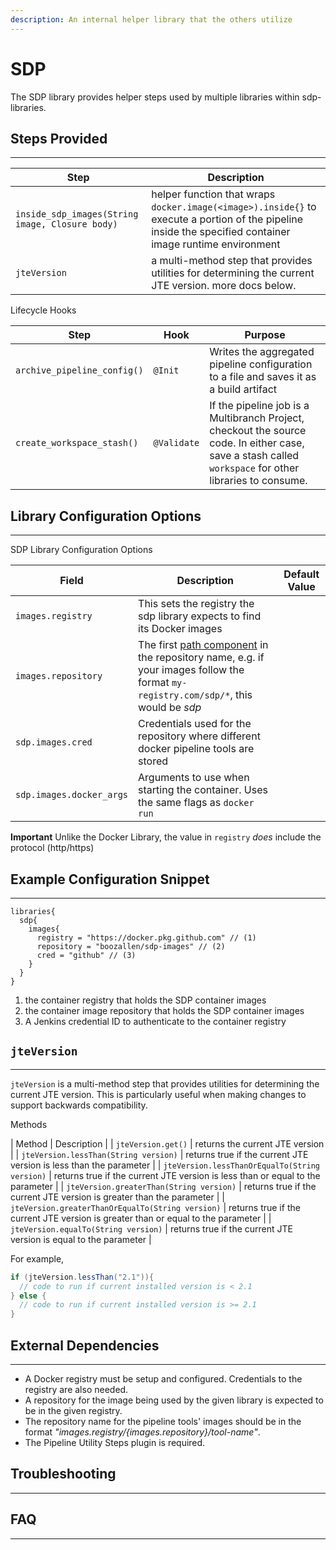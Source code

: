 ```yaml
---
description: An internal helper library that the others utilize
---
```


# SDP

The SDP library provides helper steps used by multiple libraries within sdp-libraries.

## Steps Provided

---

| Step | Description |
| ----------- | ----------- |
| `inside_sdp_images(String image, Closure body)` | helper function that wraps `docker.image(<image>).inside{}` to execute a portion of the pipeline inside the specified container image runtime environment |
| `jteVersion` | a multi-method step that provides utilities for determining the current JTE version. more docs below. |

Lifecycle Hooks

| Step | Hook | Purpose |
| ----------- | ----------- | ----------- |
| `archive_pipeline_config()` | `@Init` | Writes the aggregated pipeline configuration to a file and saves it as a build artifact |
| `create_workspace_stash()` | `@Validate` | If the pipeline job is a Multibranch Project, checkout the source code. In either case, save a stash called `workspace` for other libraries to consume. |

## Library Configuration Options

---

SDP Library Configuration Options

| Field | Description | Default Value |
| ----------- | ----------- | ----------- |
| `images.registry` | This sets the registry the sdp library expects to find its Docker images | |
| `images.repository` | The first [path component](https://forums.docker.com/t/docker-registry-v2-spec-and-repository-naming-rule/5466) in the repository name, e.g. if your images follow the format `my-registry.com/sdp/*`, this would be *sdp* | |
| `sdp.images.cred` | Credentials used for the repository where different docker pipeline tools are stored | |
| `sdp.images.docker_args` | Arguments to use when starting the container. Uses the same flags as `docker run` | |

**Important** Unlike the Docker Library, the value in `registry` _does_ include the protocol (http/https)

## Example Configuration Snippet

---

```{ .groovy .annotate }
libraries{
  sdp{
    images{
      registry = "https://docker.pkg.github.com" // (1)
      repository = "boozallen/sdp-images" // (2)
      cred = "github" // (3)
    }
  }
}
```

1. the container registry that holds the SDP container images
2. the container image repository that holds the SDP container images
3. A Jenkins credential ID to authenticate to the container registry

## `jteVersion`

---

`jteVersion` is a multi-method step that provides utilities for determining the current JTE version.
This is particularly useful when making changes to support backwards compatibility.

Methods

| Method | Description |
| `jteVersion.get()` | returns the current JTE version |
| `jteVersion.lessThan(String version)` | returns true if the current JTE version is less than the parameter |
| `jteVersion.lessThanOrEqualTo(String version)` | returns true if the current JTE version is less than or equal to the parameter |
| `jteVersion.greaterThan(String version)` | returns true if the current JTE version is greater than the parameter |
| `jteVersion.greaterThanOrEqualTo(String version)` | returns true if the current JTE version is greater than or equal to the parameter |
| `jteVersion.equalTo(String version)` | returns true if the current JTE version is equal to the parameter |

For example,

```groovy
if (jteVersion.lessThan("2.1")){
  // code to run if current installed version is < 2.1
} else { 
  // code to run if current installed version is >= 2.1
}
```

## External Dependencies

---

* A Docker registry must be setup and configured. Credentials to the registry are also needed.
* A repository for the image being used by the given library is expected to be in the given registry.
* The repository name for the pipeline tools' images should be in the format  _"${images.registry}/${images.repository}/tool-name"_.
* The Pipeline Utility Steps plugin is required.

## Troubleshooting

---

## FAQ

---
